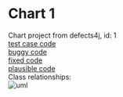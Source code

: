 # Chart 1
Chart project from defects4j, id: 1  
[test case code](./codes/_test.md)  
[buggy code](./codes/_buggy.md)  
[fixed code](./codes/_fixed.md)  
[plausible code](./codes/_plausible.md)  
Class relationships:   
![uml](http://www.plantuml.com/plantuml/proxy?src=https://raw.githubusercontent.com/boyang9602/APR_resources/master/Chart/1/umls/test2947660.puml?t=0)
